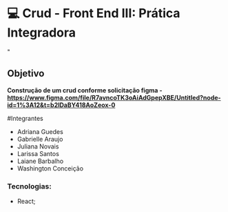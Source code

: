 
<h1 align="center">  <link rel="stylesheet" href="https://cdn.jsdelivr.net/gh/devicons/devicon@v2.15.1/devicon.min.css"> </h1>
          

# <g-emoji class="g-emoji" alias="computer" fallback-src="https://github.githubassets.com/images/icons/emoji/unicode/1f4bb.png">💻</g-emoji> Crud - Front End III: Prática Integradora
"

## Objetivo
**Construção de um crud conforme solicitação figma - https://www.figma.com/file/R7avncoTK3oAiAdGpepXBE/Untitled?node-id=1%3A12&t=b2lDaBY418AoZeox-0**

#Integrantes
- Adriana Guedes
- Gabrielle Araujo
- Juliana Novais
- Larissa Santos
- Laiane Barbalho
- Washington Conceição



### Tecnologias:

- React;

